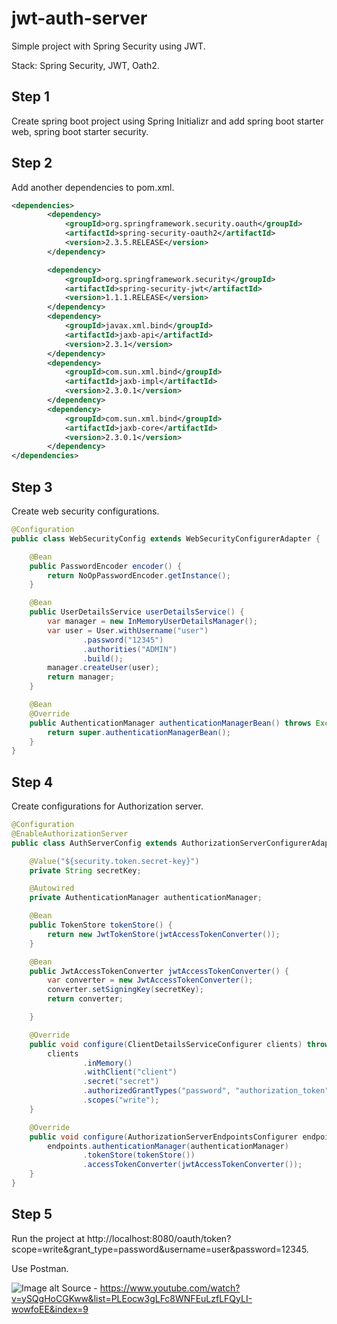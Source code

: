 # jwt-auth-server
Simple project with Spring Security using JWT.

Stack: Spring Security, JWT, Oath2.

## Step 1
Create spring boot project using Spring Initializr and add spring boot starter web, spring boot starter security.

## Step 2
Add another dependencies to pom.xml.
```xml
<dependencies>
        <dependency>
            <groupId>org.springframework.security.oauth</groupId>
            <artifactId>spring-security-oauth2</artifactId>
            <version>2.3.5.RELEASE</version>
        </dependency>

        <dependency>
            <groupId>org.springframework.security</groupId>
            <artifactId>spring-security-jwt</artifactId>
            <version>1.1.1.RELEASE</version>
        </dependency>
        <dependency>
            <groupId>javax.xml.bind</groupId>
            <artifactId>jaxb-api</artifactId>
            <version>2.3.1</version>
        </dependency>
        <dependency>
            <groupId>com.sun.xml.bind</groupId>
            <artifactId>jaxb-impl</artifactId>
            <version>2.3.0.1</version>
        </dependency>
        <dependency>
            <groupId>com.sun.xml.bind</groupId>
            <artifactId>jaxb-core</artifactId>
            <version>2.3.0.1</version>
        </dependency>
</dependencies>
```

## Step 3
Create web security configurations.
```java
@Configuration
public class WebSecurityConfig extends WebSecurityConfigurerAdapter {

    @Bean
    public PasswordEncoder encoder() {
        return NoOpPasswordEncoder.getInstance();
    }

    @Bean
    public UserDetailsService userDetailsService() {
        var manager = new InMemoryUserDetailsManager();
        var user = User.withUsername("user")
                .password("12345")
                .authorities("ADMIN")
                .build();
        manager.createUser(user);
        return manager;
    }

    @Bean
    @Override
    public AuthenticationManager authenticationManagerBean() throws Exception {
        return super.authenticationManagerBean();
    }
}
```

## Step 4
Create configurations for Authorization server.
```java
@Configuration
@EnableAuthorizationServer
public class AuthServerConfig extends AuthorizationServerConfigurerAdapter {

    @Value("${security.token.secret-key}")
    private String secretKey;

    @Autowired
    private AuthenticationManager authenticationManager;

    @Bean
    public TokenStore tokenStore() {
        return new JwtTokenStore(jwtAccessTokenConverter());
    }

    @Bean
    public JwtAccessTokenConverter jwtAccessTokenConverter() {
        var converter = new JwtAccessTokenConverter();
        converter.setSigningKey(secretKey);
        return converter;

    }

    @Override
    public void configure(ClientDetailsServiceConfigurer clients) throws Exception {
        clients
                .inMemory()
                .withClient("client")
                .secret("secret")
                .authorizedGrantTypes("password", "authorization_token", "refresh_token")
                .scopes("write");
    }

    @Override
    public void configure(AuthorizationServerEndpointsConfigurer endpoints) throws Exception {
        endpoints.authenticationManager(authenticationManager)
                .tokenStore(tokenStore())
                .accessTokenConverter(jwtAccessTokenConverter());
    }
}
```

## Step 5
Run the project at http://localhost:8080/oauth/token?scope=write&grant_type=password&username=user&password=12345.

Use Postman.

![Image alt](https://i.ibb.co/ZHm54Dv/Postman.png)
Source - https://www.youtube.com/watch?v=ySQgHoCGKww&list=PLEocw3gLFc8WNFEuLzfLFQyLI-wowfoEE&index=9
